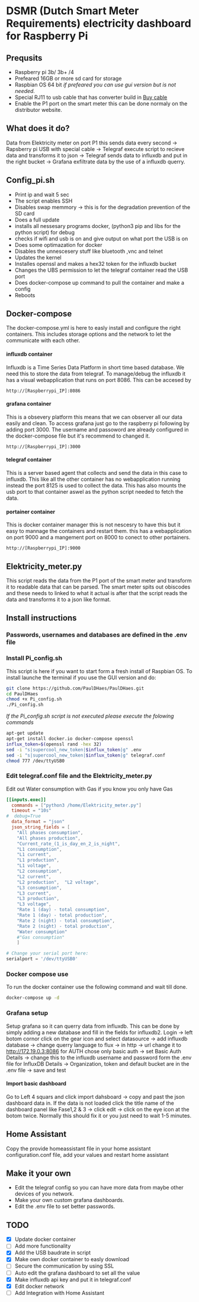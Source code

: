 
# DSMR (Dutch Smart Meter Requirements) electricity dashboard for Raspberry Pi

## Prequsits
- Raspberry pi 3b/ 3b+ /4
- Prefeared 16GB or more sd card for storage
- Raspbian OS 64 bit *if prefeared you can use gui version but is not needed.*
- Special RJ11 to usb cable that has converter build in
  [Buy cable](https://webshop.cedel.nl/Slimme-meter-kabel-P1-naar-USB?gclid=Cj0KCQjwkOqZBhDNARIsAACsbfLt-R-eDRTF_N71Z2UZsGzT_Ve1b7lJw5-FMawz6sVlJQ9zLBQNe-MaAux8EALw_wcB)
- Enable the P1 port on the smart meter this can be done normaly on the distributor website.
  
## What does it do?

Data from Elektricity meter on port P1 this sends data every second -> Rapsberry pi USB with special cable -> Telegraf execute script to recieve data and transforms it to json -> Telegraf sends data to influxdb and put in the right bucket -> Grafana exfiltrate data by the use of a influxdb querry.

## Config_pi.sh
- Print ip and wait 5 sec
- The script enables SSH
- Disables swap memmory -> this is for the degradation prevention of the SD card
- Does a full update
- installs all nessesary programs docker, (python3 pip and libs for the python script) for debug
- checks if wifi and usb is on and give output on what port the USB is on 
- Does some optimazation for docker
- Disables the unnescesery stuff like bluetooth ,vnc and telnet
- Updates the kernel
- Installes openssl and makes a hex32 token for the influxdb bucket
- Changes the UBS permission to let the telegraf container read the USB port
- Does docker-compose up command to pull the container and make a config
- Reboots

## Docker-compose
The docker-compose.yml is here to easly install and configure the right containers.
This includes storage options and the network to let the communicate with each other.
#### influxdb container
Influxdb is a Time Series Data Platform in short time based database. We need this to store the data from telegraf. To manage/debug the influxdb it has a visual webapplication that runs on port 8086. This can be accesed by 
``` web
http://[Raspberrypi_IP]:8086
```
#### grafana container
This is a obsevery platform this means that we can observer all our data easily and clean. To access grafana just go to the raspberry pi following by adding port 3000. The username and passoword are already configured in the docker-compose file but it's recommend to changed it. 
``` web
http://[Raspberrypi_IP]:3000
```
#### telegraf container
This is a server based agent that collects and send the data in this case to influxdb. This like all the other container has no webapplication running instead the port 8125 is used to collect the data. This has also mounts the usb port to that container aswel as the python script needed to fetch the data.
#### portainer container
This is docker container manager this is not nescesry to have this but it easy to mannage the containers and restart them. this has a webapplication on port 9000 and a mangement port on 8000 to conect to other portainers. 
``` web
http://[Raspberrypi_IP]:9000
```
## Elektricity_meter.py
This script reads the data from the P1 port of the smart meter and transform it to readable data that can be parsed. The smart meter spits out obiscodes and these needs to linked to what it actual is after that the script reads the data and transforms it to a json like format.

## Install instructions
### Passwords, usernames and databases are defined in the .env file
### Install Pi_config.sh
This script is here if you want to start form a fresh install of Raspbian OS.
To install launche the terminal if you use the GUI version and do:
``` bash
git clone https://github.com/PaulDHaes/PaulDHaes.git
cd PaulDHaes
chmod +x Pi_config.sh
./Pi_config.sh
```
*If the Pi_config.sh script is not executed please execute the folowing commands*

``` bash
apt-get update
apt-get install docker.io docker-compose openssl
influx_token=$(openssl rand -hex 32)
sed -i "s|supercool_new_token|$influx_token|g" .env
sed -i "s|supercool_new_token|$influx_token|g" telegraf.conf
chmod 777 /dev/ttyUSB0
```

### Edit telegraf.conf file and the Elektricity_meter.py
Edit out Water consumption with Gas if you know you only have Gas
```telegraf.conf
[[inputs.exec]]
  commands = ["python3 /home/Elektricity_meter.py"]
  timeout = "10s"
#  debug=True
  data_format = "json"
  json_string_fields = [
    "All phases consumption",
    "All phases production",
    "Current_rate_(1_is_day_en_2_is_night",
    "L1 consumption",
    "L1 current",
    "L1 production",
    "L1 voltage",
    "L2 consumption",
    "L2 current",
    "L2 production",  "L2 voltage",
    "L3 consumption",
    "L3 current",
    "L3 production",
    "L3 voltage",
    "Rate 1 (day) - total consumption",
    "Rate 1 (day) - total production",
    "Rate 2 (night) - total consumption",
    "Rate 2 (night) - total production",  
    "Water consumption"
    #"Gas consumption"
    ]
```
```Elektricity_meter.py
# Change your serial port here:
serialport = '/dev/ttyUSB0'
```
### Docker compose use
To run the docker container use the following command and wait till done.
``` bash
docker-compose up -d
```

### Grafana setup
Setup grafana so it can querry data from influxdb. This can be done by simply adding a new database and fill in the fields for influxdb2.
Login -> left botom cornor click on the gear icon and select datasource -> add influxdb database -> change querry language to flux -> in http -> url change it to http://172.19.0.3:8086 
for AUTH chose only basic auth -> set Basic Auth Details -> change this to the influxdb username and password form the .env file
for InfluxDB Details -> Organization, token and default bucket are in the .env file -> save and test

#### Import basic dashboard
Go to Left 4 squars and click import dahsboard -> copy and past the json dashboard data in.
If the data is not loaded click the title name of the dashboard panel like Fase1,2 & 3 -> click edit -> click on the eye icon at the botom twice.
Normally this should fix it or you just need to wait 1-5 minutes.

## Home Assistant
Copy the provide homeassistant file in your home assistant configuration.conf file, add your values and restart home assistant

## Make it your own
- Edit the telegraf config so you can have more data from maybe other devices of you network.
- Make your own custom grafana dashboards.
- Edit the .env file to set better passwords.

## TODO

- [x] Update docker container
- [ ] Add more functionality
- [x] Add the USB baudrate in script
- [x] Make own docker container to easly download
- [ ] Secure the communication by using SSL
- [ ] Auto edit the grafana dashboard to set all the value
- [x] Make influxdb api key and put it in telegraf.conf
- [x] Edit docker network
- [ ] Add Integration with Home Assistant
